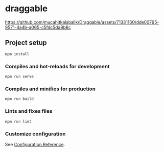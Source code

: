 # draggable


https://github.com/mucahitkalabalik/Draggable/assets/71331160/dde00795-9571-4a4b-a065-c5fdc5da8b8c


## Project setup
```
npm install
```

### Compiles and hot-reloads for development
```
npm run serve
```

### Compiles and minifies for production
```
npm run build
```

### Lints and fixes files
```
npm run lint
```

### Customize configuration
See [Configuration Reference](https://cli.vuejs.org/config/).

